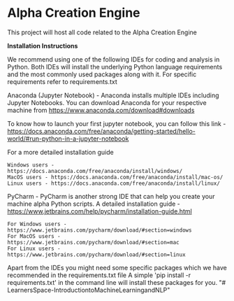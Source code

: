 # Alpha Creation Engine

This project will host all code related to the Alpha Creation Engine

**Installation Instructions**

We recommend using one of the following IDEs for coding and analysis in Python.
Both IDEs will install the underlying Python language requirements and the most commonly used packages along with it. For specific requirements refer to requirements.txt

Anaconda (Jupyter Notebook) -
Anaconda installs multiple IDEs including Jupyter Notebooks.
You can download Anaconda for your respective machine from https://www.anaconda.com/download#downloads

To know how to launch your first jupyter notebook, you can follow this link - https://docs.anaconda.com/free/anaconda/getting-started/hello-world/#run-python-in-a-jupyter-notebook

For a more detailed installation guide 

    Windows users - https://docs.anaconda.com/free/anaconda/install/windows/
    MacOS users - https://docs.anaconda.com/free/anaconda/install/mac-os/
    Linux users - https://docs.anaconda.com/free/anaconda/install/linux/

PyCharm -
PyCharm is another strong IDE that can help you create your machine alpha Python scripts.
A detailed installation guide - https://www.jetbrains.com/help/pycharm/installation-guide.html

    For Windows users - https://www.jetbrains.com/pycharm/download/#section=windows
    For MacOS users - https://www.jetbrains.com/pycharm/download/#section=mac
    For Linux users - https://www.jetbrains.com/pycharm/download/#section=linux

Apart from the IDEs you might need some specific packages which we have recommended in the requirements.txt file
A simple 'pip install -r requirements.txt' in the command line will install these packages for you.
"# LearnersSpace-IntroductiontoMachineLearningandNLP" 
